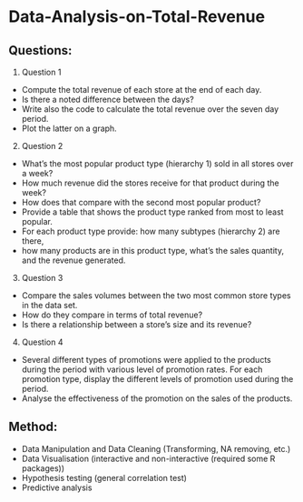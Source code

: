 # Data-Analysis-on-Total-Revenue

## Questions:
1. Question 1
- Compute the total revenue of each store at the end of each day.
- Is there a noted difference between the days? 
- Write also the code to calculate the total revenue over the seven day period. 
- Plot the latter on a graph.  

2. Question 2
- What’s the most popular product type (hierarchy 1) sold in all stores over a week? 
- How much revenue did the stores receive for that product during the week? 
- How does that compare with the second most popular product? 
- Provide a table that shows the product type ranked from most to least popular. 
- For each product type provide: how many subtypes (hierarchy 2) are there, 
- how many products are in this product type, what’s the sales quantity, and the revenue generated.  

3. Question 3
- Compare the sales volumes between the two most common store types in the data set. 
- How do they compare in terms of total revenue? 
- Is there a relationship between a store’s size and its revenue?  

4. Question 4
- Several different types of promotions were applied to the products during the period with various
level of promotion rates. For each promotion type, display the different levels of promotion used
during the period.
- Analyse the effectiveness of the promotion on the sales of the products.

## Method:
- Data Manipulation and Data Cleaning (Transforming, NA removing, etc.)
- Data Visualisation (interactive and non-interactive (required some R packages))
- Hypothesis testing (general correlation test)
- Predictive analysis
